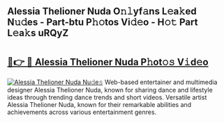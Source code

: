 ## Alessia Thelioner Nuda O𝚗𝚕yf𝚊ns L𝚎a𝚔ed N𝚞𝚍es - Part-btu P𝚑𝚘tos Vi𝚍𝚎o - H𝚘𝚝 Part L𝚎a𝚔s uRQyZ

# <h2><a href="http://kf8xhi.oniu.top/?m=Alessia+Thelioner+Nuda">🔗👉 🔴 Alessia Thelioner Nuda P𝚑ot𝚘𝚜 V𝚒d𝚎o</a></h2>

[![Alessia Thelioner Nuda Nu𝚍e𝚜](https://i.imgur.com/0qMVB7G.gif)](http://kf8xhi.oniu.top/?m=Alessia+Thelioner+Nuda)
Web-based entertainer and multimedia designer Alessia Thelioner Nuda, known for sharing dance and lifestyle ideas through trending dance trends and short videos. Versatile artist Alessia Thelioner Nuda, known for their remarkable abilities and achievements across various entertainment genres.  
